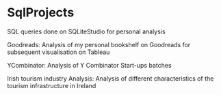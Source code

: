 # SqlProjects
SQL queries done on SQLiteStudio for personal analysis

Goodreads: Analysis of my personal bookshelf on Goodreads for subsequent visualisation on Tableau

YCombinator: Analysis of Y Combinator Start-ups batches

Irish tourism industry Analysis: Analysis of different characteristics of the tourism infrastructure in Ireland
